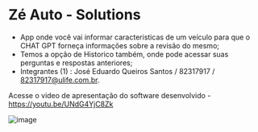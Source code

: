 # Zé Auto - Solutions

- App onde você vai informar caracteristicas de um veículo para que o CHAT GPT forneça informações sobre a revisão do mesmo;
- Temos a opção de Historico também, onde pode acessar suas perguntas e respostas anteriores;
- Integrantes (1) : José Eduardo Queiros Santos / 82317917 / 82317917@ulife.com.br.

Acesse o video de apresentação do software desenvolvido - https://youtu.be/UNdG4YjC8Zk

![image](https://github.com/Ze-Edu/projeto-ze-auto/assets/75598729/2820a6db-379b-4fdd-bde3-3c329bdcb358)
